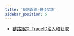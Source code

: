```yaml
---
title: '链路跟踪-最佳实践'
sidebar_position: 5
---
```


- [链路跟踪-TraceID注入和获取](output/goframe-v2.4-md/微服务开发/服务链路跟踪/链路跟踪-最佳实践/链路跟踪-TraceID注入和获取)